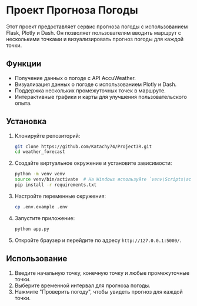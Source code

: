 # Проект Прогноза Погоды

Этот проект предоставляет сервис прогноза погоды с использованием Flask, Plotly и Dash. Он позволяет пользователям вводить маршрут с несколькими точками и визуализировать прогноз погоды для каждой точки.

## Функции

- Получение данных о погоде с API AccuWeather.
- Визуализация данных о погоде с использованием Plotly и Dash.
- Поддержка нескольких промежуточных точек в маршруте.
- Интерактивные графики и карты для улучшения пользовательского опыта.

## Установка

1. Клонируйте репозиторий:
    ```bash
    git clone https://github.com/Katachy74/Project3R.git
    cd weather_forecast
    ```

2. Создайте виртуальное окружение и установите зависимости:
    ```bash
    python -m venv venv
    source venv/bin/activate  # На Windows используйте `venv\Scripts\activate`
    pip install -r requirements.txt
    ```

3. Настройте переменные окружения:
    ```bash
    cp .env.example .env
    ```

4. Запустите приложение:
    ```bash
    python app.py
    ```

5. Откройте браузер и перейдите по адресу `http://127.0.0.1:5000/`.

## Использование

1. Введите начальную точку, конечную точку и любые промежуточные точки.
2. Выберите временной интервал для прогноза погоды.
3. Нажмите "Проверить погоду", чтобы увидеть прогноз для каждой точки.

